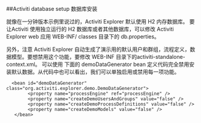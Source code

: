 ##Activiti database setup 数据库安装

就像在一分钟版本示例里说过的，Activiti Explorer 默认使用 H2 内存数据库。 要 让Activiti 使用独立运行的 H2 数据库或者其他数据库，可以修改 Activiti Explorer web 应用 WEB-INF/
classes 目录下的 db.properties。

另外，注意 Activiti Explorer 自动生成了演示用的默认用户和群组，流程定义，数据模型。要想禁用这个功能，要修改 WEB-INF 目录下的activiti-standalone-context.xml。 可以使用
下面的 demoDataGenerator bean 定义代码完全禁用安装默认数据。从代码中也可以看出，我们可以单独启用或禁用每一项功能。

	  <bean id="demoDataGenerator" class="org.activiti.explorer.demo.DemoDataGenerator">
	        <property name="processEngine" ref="processEngine" />
	        <property name="createDemoUsersAndGroups" value="false" />
	        <property name="createDemoProcessDefinitions" value="false" />
	        <property name="createDemoModels" value="false" />
	   </bean>
